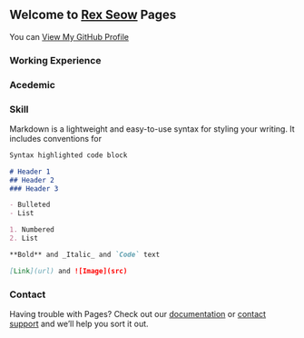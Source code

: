 ## Welcome to [Rex Seow](https://github.com/RexSeowKwenJin) Pages

You can [View My GitHub Profile](https://github.com/RexSeowKwenJin)

### Working Experience

### Acedemic

### Skill

Markdown is a lightweight and easy-to-use syntax for styling your writing. It includes conventions for

```markdown
Syntax highlighted code block

# Header 1
## Header 2
### Header 3

- Bulleted
- List

1. Numbered
2. List

**Bold** and _Italic_ and `Code` text

[Link](url) and ![Image](src)
```

###  Contact


Having trouble with Pages? Check out our [documentation](https://help.github.com/categories/github-pages-basics/) or [contact support](https://github.com/contact) and we’ll help you sort it out.
